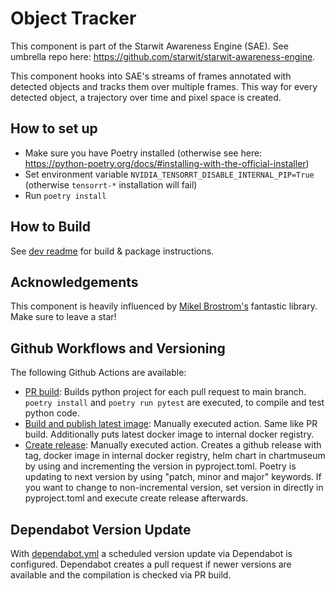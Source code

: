 # Object Tracker
This component is part of the Starwit Awareness Engine (SAE). See umbrella repo here: https://github.com/starwit/starwit-awareness-engine.

This component hooks into SAE's streams of frames annotated with detected objects and tracks them over multiple frames. This way for every detected object, a trajectory over time and pixel space is created.

## How to set up
- Make sure you have Poetry installed (otherwise see here: https://python-poetry.org/docs/#installing-with-the-official-installer)
- Set environment variable `NVIDIA_TENSORRT_DISABLE_INTERNAL_PIP=True` (otherwise `tensorrt-*` installation will fail)
- Run `poetry install`

## How to Build

See [dev readme](doc/DEV_README.md) for build & package instructions.

## Acknowledgements
This component is heavily influenced by [Mikel Brostrom's](https://github.com/mikel-brostrom/boxmot) fantastic library. Make sure to leave a star!

## Github Workflows and Versioning

The following Github Actions are available:

* [PR build](.github/workflows/pr-build.yml): Builds python project for each pull request to main branch. `poetry install` and `poetry run pytest` are executed, to compile and test python code.
* [Build and publish latest image](.github/workflows/build-publish-latest.yml): Manually executed action. Same like PR build. Additionally puts latest docker image to internal docker registry.
* [Create release](.github/workflows/create-release.yml): Manually executed action. Creates a github release with tag, docker image in internal docker registry, helm chart in chartmuseum by using and incrementing the version in pyproject.toml. Poetry is updating to next version by using "patch, minor and major" keywords. If you want to change to non-incremental version, set version in directly in pyproject.toml and execute create release afterwards.

## Dependabot Version Update

With [dependabot.yml](.github/dependabot.yml) a scheduled version update via Dependabot is configured. Dependabot creates a pull request if newer versions are available and the compilation is checked via PR build.